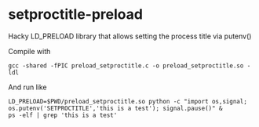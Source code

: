 # setproctitle-preload
Hacky LD_PRELOAD library that allows setting the process title via putenv()

Compile with 

    gcc -shared -fPIC preload_setproctitle.c -o preload_setproctitle.so -ldl

And run like

    LD_PRELOAD=$PWD/preload_setproctitle.so python -c "import os,signal; os.putenv('SETPROCTITLE','this is a test'); signal.pause()" &
    ps -elf | grep 'this is a test'


